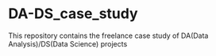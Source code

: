# DA-DS_case_study

This repository contains the freelance case study of DA(Data Analysis)/DS(Data Science) projects
